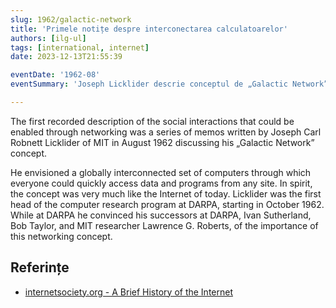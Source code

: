 ```yaml
---
slug: 1962/galactic-network
title: 'Primele notițe despre interconectarea calculatoarelor'
authors: [ilg-ul]
tags: [international, internet]
date: 2023-12-13T21:55:39

eventDate: '1962-08'
eventSummary: 'Joseph Licklider descrie conceptul de „Galactic Network”'

---
```


The first recorded description of the social interactions that could be
enabled through networking was a series of memos written by
Joseph Carl Robnett Licklider of MIT in August 1962 discussing his
„Galactic Network” concept.

<!-- truncate -->

He envisioned a globally interconnected set of computers through which
everyone could quickly access data and programs from any site. In spirit,
the concept was very much like the Internet of today. Licklider was the
first head of the computer research program at DARPA, starting in
October 1962. While at DARPA he convinced his successors at DARPA,
Ivan Sutherland, Bob Taylor, and MIT researcher Lawrence G. Roberts,
of the importance of this networking concept.

## Referințe

- [internetsociety.org - A Brief History of the Internet](https://www.internetsociety.org/internet/history-internet/brief-history-internet/)
